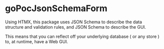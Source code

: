 # goPocJsonSchemaForm

Using HTMX, this package uses JSON Schema to describe the data structure and validation rules, and JSON Schema to describe the GUI.

This means that you can reflect off your underlying database ( or any store ) to, at runtime, have a Web GUI.
